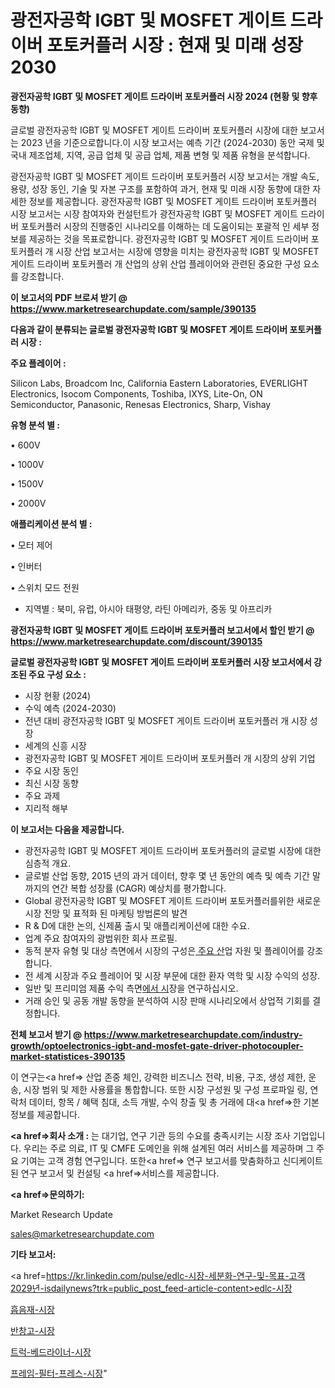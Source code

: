 # 광전자공학 IGBT 및 MOSFET 게이트 드라이버 포토커플러 시장 : 현재 및 미래 성장 2030

<strong>광전자공학 IGBT 및 MOSFET 게이트 드라이버 포토커플러 시장 2024 (현황 및 향후 동향)</strong>

글로벌 광전자공학 IGBT 및 MOSFET 게이트 드라이버 포토커플러 시장에 대한 보고서는 2023 년을 기준으로합니다.이 시장 보고서는 예측 기간 (2024-2030) 동안 국제 및 국내 제조업체, 지역, 공급 업체 및 공급 업체, 제품 변형 및 제품 유형을 분석합니다.

광전자공학 IGBT 및 MOSFET 게이트 드라이버 포토커플러 시장 보고서는 개발 속도, 용량, 성장 동인, 기술 및 자본 구조를 포함하여 과거, 현재 및 미래 시장 동향에 대한 자세한 정보를 제공합니다. 광전자공학 IGBT 및 MOSFET 게이트 드라이버 포토커플러 시장 보고서는 시장 참여자와 컨설턴트가 광전자공학 IGBT 및 MOSFET 게이트 드라이버 포토커플러 시장의 진행중인 시나리오를 이해하는 데 도움이되는 포괄적 인 세부 정보를 제공하는 것을 목표로합니다. 광전자공학 IGBT 및 MOSFET 게이트 드라이버 포토커플러 개 시장 산업 보고서는 시장에 영향을 미치는 광전자공학 IGBT 및 MOSFET 게이트 드라이버 포토커플러 개 산업의 상위 산업 플레이어와 관련된 중요한 구성 요소를 강조합니다.



<strong>이 보고서의 PDF 브로셔 받기 @ <a href=https://www.marketresearchupdate.com/sample/390135>https://www.marketresearchupdate.com/sample/390135</a></strong>



<strong>다음과 같이 분류되는 글로벌 광전자공학 IGBT 및 MOSFET 게이트 드라이버 포토커플러 시장 :</strong>



<strong>주요 플레이어 :</strong>

Silicon Labs, Broadcom Inc, California Eastern Laboratories, EVERLIGHT Electronics, Isocom Components, Toshiba, IXYS, Lite-On, ON Semiconductor, Panasonic, Renesas Electronics, Sharp, Vishay



<strong>유형 분석 별 :</strong>

• 600V

• 1000V

• 1500V

• 2000V



<strong>애플리케이션 분석 별 :</strong>

• 모터 제어

• 인버터

• 스위치 모드 전원

<ul>
  <li>지역별 : 북미, 유럽, 아시아 태평양, 라틴 아메리카, 중동 및 아프리카</li>
</ul>


<strong>광전자공학 IGBT 및 MOSFET 게이트 드라이버 포토커플러 보고서에서 할인 받기 @ <a href=https://www.marketresearchupdate.com/discount/390135>https://www.marketresearchupdate.com/discount/390135</a></strong>



<strong>글로벌 광전자공학 IGBT 및 MOSFET 게이트 드라이버 포토커플러 시장 보고서에서 강조된 주요 구성 요소 :</strong>
<ul>
  <li>시장 현황 (2024)</li>
  <li>수익 예측 (2024-2030)</li>
  <li>전년 대비 광전자공학 IGBT 및 MOSFET 게이트 드라이버 포토커플러 개 시장 성장</li>
  <li>세계의 신흥 시장</li>
  <li>광전자공학 IGBT 및 MOSFET 게이트 드라이버 포토커플러 개 시장의 상위 기업</li>
  <li>주요 시장 동인</li>
  <li>최신 시장 동향</li>
  <li>주요 과제</li>
  <li>지리적 해부</li>
</ul>


<strong>이 보고서는 다음을 제공합니다.</strong>
<ul>
  <li>광전자공학 IGBT 및 MOSFET 게이트 드라이버 포토커플러의 글로벌 시장에 대한 심층적 개요.</li>
  <li>글로벌 산업 동향, 2015 년의 과거 데이터, 향후 몇 년 동안의 예측 및 예측 기간 말까지의 연간 복합 성장률 (CAGR) 예상치를 평가합니다.</li>
  <li>Global 광전자공학 IGBT 및 MOSFET 게이트 드라이버 포토커플러를위한 새로운 시장 전망 및 표적화 된 마케팅 방법론의 발견</li>
  <li>R &amp; D에 대한 논의, 신제품 출시 및 애플리케이션에 대한 수요.</li>
  <li>업계 주요 참여자의 광범위한 회사 프로필.</li>
  <li>동적 분자 유형 및 대상 측면에서 시장의 구성은<a href=> 주요 산</a>업 자원 및 플레이어를 강조합니다.</li>
  <li>전 세계 시장과 주요 플레이어 및 시장 부문에 대한 환자 역학 및 시장 수익의 성장.</li>
  <li>일반 및 프리미엄 제품 수익 측면<a href=>에서 시</a>장을 연구하십시오.</li>
  <li>거래 승인 및 공동 개발 동향을 분석하여 시장 판매 시나리오에서 상업적 기회를 결정합니다.</li>
</ul>



<strong>전체 보고서 받기 @ <a href=https://www.marketresearchupdate.com/industry-growth/optoelectronics-igbt-and-mosfet-gate-driver-photocoupler-market-statistices-390135>https://www.marketresearchupdate.com/industry-growth/optoelectronics-igbt-and-mosfet-gate-driver-photocoupler-market-statistices-390135</a></strong>

이 연구는<a href=> 산업 존중</a> 체인, 강력한 비즈니스 전략, 비용, 구조, 생성 제한, 운송, 시장 범위 및 제한 사용률을 통합합니다. 또한 시장 구성원 및 구성 프로파일 링, 연락처 데이터, 항목 / 혜택 침대, 소득 개발, 수익 창출 및 총 거래에 대<a href=>한 기본 </a>정보를 제공합니다.



<strong><a href=>회사 소</a>개 :</strong>
는 대기업, 연구 기관 등의 수요를 충족시키는 시장 조사 기업입니다. 우리는 주로 의료, IT 및 CMFE 도메인을 위해 설계된 여러 서비스를 제공하며 그 주요 기여는 고객 경험 연구입니다. 또한<a href=> 연구 보</a>고서를 맞춤화하고 신디케이트 된 연구 보고서 및 컨설팅 <a href=>서비스</a>를 제공합니다.



<strong><a href=>문의하기:</a></strong>

Market Research Update

sales@marketresearchupdate.com



<strong>기타 보고서:</strong>

<a href=https://kr.linkedin.com/pulse/edlc-시장-세분화-연구-및-목표-고객2029년-isdailynews?trk=public_post_feed-article-content>edlc-시장</a>

<a href=https://www.linkedin.com/pulse/흡음재-시장-진입-전략-및-위험-평가2029년-market-matrix-musings-analysis/>흡음재-시장</a>

<a href=https://www.linkedin.com/pulse/반창고-시장-현재-및-미래-성장-2029-survey-savvy-insights-360-analysis-urtff/>반창고-시장</a>

<a href=https://www.linkedin.com/pulse/트럭-베드라이너-시장-진입-전략-및-위험-평가2029년-trendsetters-talk-360-analysis-2kjbf/>트럭-베드라이너-시장</a>

<a href=https://www.linkedin.com/pulse/프레임-필터-프레스-시장-현재-및-미래-성장-2030-data-dive-diaries-24-analysis-ndfvf/>프레임-필터-프레스-시장</a>"
